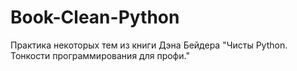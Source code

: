 # Book-Clean-Python

Практика некоторых тем из книги Дэна Бейдера "Чисты Python. Тонкости программирования для профи."
